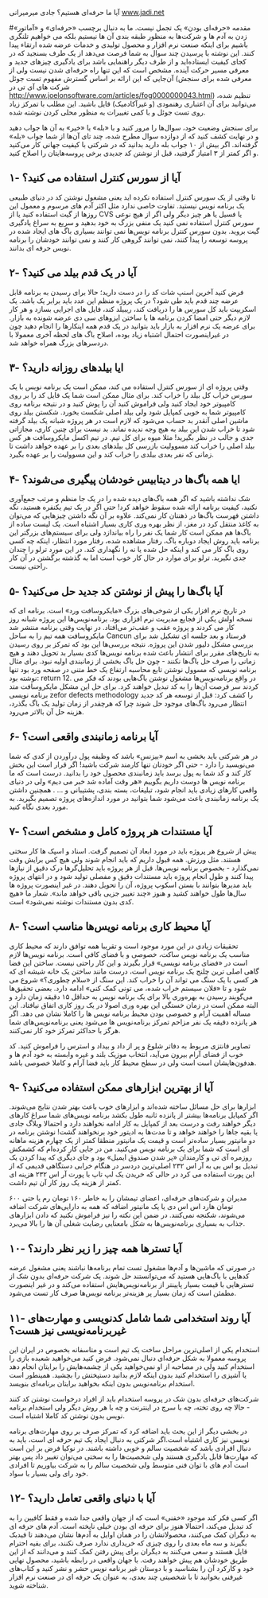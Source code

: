 آیا ما حرفه‌ای هستیم؟
جادی میرمیرانی
www.jadi.net

#مقدمه
«حرفه‌ای بودن» یک تجمل نیست. ما به دنبال برچسب «حرفه‌ای» و «آماتور» زدن به آدم ها و شرکت‌ها به منظور طبقه بندی آن ها نیستیم بلکه می خواهیم تلنگری باشیم برای اینکه صنعت نرم افزار و محصول تولیدی و خدمات عرضه شده ارتقاء پیدا کنند. این نوشته با پرسیدن چند سوال به شما فرصت می‌دهد از یک طرف بسنجید که در کجای کیفیت ایستاده‌اید و از طرف دیگر راهنمایی باشد برای یادگیری چیزهای جدید و معرفی مسیر حرکت آینده. مشخص است که این تنها راه حرفه‌ای شدن نیست ولی از آن‌جایی که این ارائه بر اساس گسترش مفهوم تست جوئل (معرفی شده برای سنجش شرکت های آی تی در http://www.joelonsoftware.com/articles/fog0000000043.html) تنظیم شده، می‌توانید برای آن اعتباری رهنمودی (و غیرآکادمیک) قایل باشید. این مطلب با تمرکز زیاد روی تست جوئل و با کمی تغییرات به منظور محلی کردن نوشته شده. 

برای سنجش وضعیت خود، سوال‌ها را مرور کنید و با «بله» یا «خیر» به آن ها جواب دهید و در نهایت کشف کنید که از دوازده سوال مطرح شده، چند تای آن‌ها از شما جواب «بله» گرفته‌اند. اگر بیش از ۱۰ جواب بله دارید بدانید که در شرکتی با کیفیت جهانی کار می‌کنید و اگر کمتر از ۳ امتیاز گرفتید، قبل از نوشتن کد جدیدی برخی پروسه‌هایتان را اصلاح کنید. 



## ۱- آیا از سورس کنترل استفاده می کنید؟
تا وقتی از یک سورس کنترل استفاده نکرده اید یعنی مشغول نوشتن کد در دنیای طبیعی یک برنامه نویس نیستید. تفاوت خاصی ندارد مثل اکثر آدم های مرسوم و معمول این روزها از گیت استفاده کنید یا از CVS یا فسیل یا هر چیز دیگر ولی اگر از هیچ نوعی سورس کنترل استفاده نمی کنید یک منفی بزرگ به خود بدهید و سریع به سراغ یادگیری گیت بروید. بدون سورس کنترل برنامه نویس‌ها نمی توانند بسیاری باگ های ایجاد شده در پروسه توسعه را پیدا کنند، نمی توانند گروهی کار کنند و نمی توانند خودشان را برنامه نویس حرفه ای بدانند. 

## ۲- آیا در یک قدم بیلد می کنید؟
فرض کنید آخرین اسنپ شات کد را در دست دارید؛ حالا برای رسیدن به برنامه قابل عرضه چند قدم باید طی شود؟ در یک پروژه منظم این عدد باید برابر یک باشد. یک اسکریپت باید کل سورس ها را دریافت کند، ریبیلد کند، فایل های اجرایی بسازد و هر کار لازم دیگر حتی امضا کردن برنامه ها یا ساختن ایزوهای سی دی عرضه شونده به بازار. برای عرضه یک نرم افزار به بازار باید بتوانید در یک قدم همه اینکارها را انجام دهید چون در غیراینصورت احتمال اشتباه زیاد بوده، اصلاح باگ های لحظه آخری معمولا با دردسرهای بزرگ همراه خواهد شد. 

## ۳- ایا بیلدهای روزانه دارید؟
وقتی پروژه ای از سورس کنترل استفاده می کند، ممکن است یک برنامه نویس با یک سورس خراب کل بیلد را خراب کند. برای مثال ممکن است شما یک فایل کد را بر روی کامپیوتر خود ایجاد کنید ولی فراموش کنید آن را پوش کنید و در نتیجه برنامه روی کامپیوتر شما به خوبی کمپایل شود ولی بیلد اصلی شکست بخورد. شکستن بیلد روی ماشین اصلی آنقدر بد حساب می‌شود که لازم است در هر پروژه شبانه یک بیلد گرفته شود تا خراب شدن این بیلد به هیچ وجه ندیده نماند. بد نیست برای چنین کاری، مجازاتی جدی و جالب در نظر بگیرید! مثلا میوه برای کل تیم. در تیم اکسل مایکروسافت هر کس بیلد اصلی را خراب کند مسوولیت بازرسی کل بیلدهای بعدی 
را بر عهده خواهد داشت تا زمانی که نفر بعدی بیلدی را خراب کند و این مسوولیت را بر عهده بگیرد.


## ۴- ایا همه باگ‌ها در دیتابیس خودشان پیگیری می‌شوند؟
شک نداشته باشید که اگر همه باگ‌های دیده شده را در یک جا منظم و مرتب جمع‌آوری نکنید، کیفیت برنامه ارائه شده سقوط خواهد کرد! حتی اگر در یک تیم یکنفره هستید، نگه داشتن فهرست باگ‌ها در ذهنتان کار نمی‌کند. علاوه بر آن نگه داشتن چیزهایی که می‌توان به کاغذ منتقل کرد در مغز، از نظر بهره وری کاری بسیار اشتباه است. یک لیست ساده از باگ‌ها هم ممکن است کار شما یک نفر را راه بیاندازد ولی برای سیستم‌های بزرگتر این برنامه باید روش ایجاد دوباره باگ، رفتار مشاهده شده، رفتار مورد انتظار، اینکه چه کسی روی باگ کار می کند و اینکه حل شده یا نه را نگهداری کند. در این مورد ترلو را چندان جدی نگیرید. ترلو برای موارد در حال کار خوب است اما به گذشته برگشتن در آن کار راحتی نیست.

## ۵- آیا باگ‌ها را پیش از نوشتن کد جدید حل می‌کنید؟
در تاریخ نرم افزار یکی از شوخی‌های بزرگ «مایکروسافت ورد» است. برنامه ای که نسخه اولش یکی از فجایع مدیریت نرم افزاری بود. برنامه‌نویس‌ها این پروژه شبانه روز کار می کردند و پروژه عقب و عقب‌تر می‌افتاد. در نهایت وقتی برنامه منتشر شد مایکروسافت همه تیم را به ساحل Cancun فرستاد و بعد جلسه ای تشکیل شد برای بررسی مشکل دلیور شدن این پروژه. نتیجه بررسی‌ها این بود که تمرکز بر روی رسیدن به تاریخ‌های مقرر برای انتشار باعث شده برنامه نویس‌ها کدی بسیار بد تحویل دهند و هیچ زمانی را صرف حل باگ‌ها نکنند - چون حل باگ بخشی از زمانبندی اولیه نبود. برای مثال برنامه نویسی که مسوول نوشتن تابع محاسبه ارتفاع یک خط متنی در صفحه ورد بود تنها نوشته بود: return 12. در واقع برنامه‌نویس‌ها مشغول نوشتن باگ‌هایی بودند که فکر می کردند سر فرصت آن‌ها را به کد تبدیل خواهند کرد. برای حل این مشکل مایکروسافت متد برنامه نویسی zefor defects methodology را کشف کرد: قبل از توسعه هر کد جدید انتظار می‌رود باگ‌های موجود حل شوند چرا که هرچقدر از زمان تولید یک باگ بگذرد، هزینه حل آن بالاتر می‌رود. 


## ۶- آیا برنامه زمانبندی واقعی است؟
در هر شرکتی باید بخشی به اسم «بیزنس» باشد که وظیفه پول درآوردن از کدی که شما می‌نویسید را دارد - حتی اگر خودتان تنها کارمند شرکت باشید! اگر قرار است این بخش کار کند و کد شما به پول برسد باید زمانبندی محصول خود را بدانید. درست است که ما برنامه نویس ها دوست داریم بگوییم «هر وقت آماده شد خبر می دیم» ولی در دنیای واقعی کارهای زیادی باید انجام شود، تبلیغات، بسته بندی، پشتیبانی و ... . همچنین داشتن یک برنامه زمانبندی باعث می‌شود شما بتوانید در مورد اندازه‌های پروژه تصمیم بگیرید. به مورد بعدی نگاه کنید.

## ۷- آیا مستندات هر پروژه کامل و مشخص است؟
پیش از شروع هر پروژه باید در مورد ابعاد آن تصمیم گرفت. اسناد و اسپک ها کار سختی هستند. مثل ورزش. همه قبول داریم که باید انجام شوند ولی هیچ کس برایش وقت نمی‌گذارد - بخصوص برنامه نویس‌ها. قبل از هر پروژه باید تحلیل‌گرها درک دقیق از نیازها پیدا کنند و طول انجام پروژه باید مستندات دقیق و مفصلی تولید شود و در انتهای پروژه باید مدیرها بتوانند با بستن اسکوپ پروژه، آن را تحویل دهند. در غیر اینصورت پروژه ها سال‌ها طول خواهند کشید و هنوز «چند تغییر جزیی باقی خواهد ماند». شعار ما «هیچ کدی بدون مستندات نوشته نمی‌شود» است. 


## ۸- آیا محیط کاری برنامه نویس‌ها مناسب است؟
تحقیقات زیادی در این مورد موجود است و تقریبا همه توافق دارند که محیط کاری مناسب یک برنامه نویس ساکت، خصوصی و با فضای کافی است. برنامه نویس‌ها لازم است در «فضای برنامه نویسی» قرار بگیرند و این کار راحتی نیست. ساختن این فضا گاهی اصلی ترین چلنج یک برنامه نویس است، درست مانند ساختن یک خانه شیشه ای که هر کسی با یک سنگ می تواند آن را خراب کند. این سنگ از «سلام چطوری؟» شروع می شود و تا «فلان سیستم خراب شده، می تونی کمک کنی» ادامه دارد. بعضی تحقیق‌ها می‌گویند رسیدن به بهره‌وری بالا برای یک برنامه نویس به حداقل ۱۵ دقیقه زمان دارد و البته ممکن است در زمان خستگی این بهره وری اصولا در یک روز کاری اتفاق نیافتاد. این مساله اهمیت آرام و خصوصی بودن محیط برنامه نویس ها را کاملا نشان می دهد. اگر هر پانزده دقیقه یک نفر مزاحم تمرکز برنامه‌نویس ها می‌شود یعنی برنامه‌نویس‌های شما هرگز با حداکثر تمرکز خود کار نمی‌کنند.

تصاویر فانتزی مربوط به دفاتر شلوغ و پر از داد و بیداد و استرس را فراموش کنید. کد خوب از فضای آرام بیرون می‌آید، انتخاب موزیک بلند و غیره وابسته به خود آدم ها و هدفون‌هایشان است است ولی در سطح محیط کار باید فضا آرام و کاملا خصوصی باشد.


## ۹- آیا از بهترین ابزارهای ممکن استفاده می‌کنید؟
ابزارها برای حل مسائل ساخته شده‌اند و ابزارهای خوب باعث بهتر شدن نتایج می‌شوند. اگر کمپایل برنامه‌ها بیشتر از پانزده ثانبه طول بکشد برنامه نویس‌های شما سراغ کارهای دیگر خواهند رفت و درست بعد از کمپایل به کار ادامه نخواهند دارد و احتمالا وبلاگ جادی یا بقیه جاها را خواهند خواهد و تا مدت‌ها به ادیتور خود برنخواهند گشت! نوشتن برنامه در دو مانیتور بسیار ساده‌تر است و قیمت یک مانیتور منطقا کمتر از یک چهارم هزینه ماهانه ای است که شما برای یک برنامه نویس می‌کنید. من در جایی کار کرده‌ام که کشمکش روزمره آی تی و کارمندان «پر شدن صندوق ایمیل» بود و جای دیگری که پیدا کردن یک تبدیل یو اس بی به آر اس ۲۳۲ اصلی‌ترین دردسر در هنگام خرابی دستگاهی قدیمی که از این پورت استفاده می کرد در حالی که خریدن یک لپ تاپ با پورت آر اس ۲۳۲ هزینه ای کمتر از هزینه یک روز کار آن تیم داشت. 

مدیران و شرکت‌های حرفه‌ای، اعضای تیمشان را به خاطر ۱۶۰ تومان رم یا حتی ۶۰۰ تومان هارد اس اس دی یا یک مانیتور اضافه که همه به دارایی‌های شرکت اضافه می‌شوند، شکنجه نمی‌کنند. در ضمن این نکته را نیز فراموش نکنید که دادن ابزارهای جذاب به بسیاری برنامه‌نویس‌ها به شکل بامعنایی رضایت شغلی آن ها را بالا می‌برد. 


## ۱۰- آیا تسترها همه چیز را زیر نظر دارند؟
در صورتی که ماشین‌ها و آدم‌ها مشغول تست تمام برنامه‌ها نباشند یعنی مشغول عرضه کدهایی با باگ‌هایی هستید که می‌توانستند حل شوند. یک شرکت حرفه‌ای بدون شک از تسترهایی با قیمت بسیار پایینتر از برنامه‌نویس‌هایش استفاده می‌کند و در غیر اینصورت مطمئن است که زمان بسیار پر هزینه‌تر  برنامه نویس‌ها صرف کار تست می‌شود. 

## ۱۱- آیا روند استخدامی شما شامل کدنویسی و مهارت‌های غیربرنامه‌نویسی نیز هست؟
استخدام یکی از اصلی‌ترین مراحل ساخت یک تیم است و متاسفانه بخصوص در ایران این پروسه معمولا به شکل حرفه‌ای دنبال نمی‌شود. فرض کنید می‌خواهید شعبده بازی را استخدام کنید ولی در مصاحبه از او نمی‌خواهید یکی از چشمه‌هایش را برایتان انجام دهد یا آشپزی را استخدام کنید بدون اینکه لازم بدانید دستپختش را بچشید. همینطور است استخدام برنامه‌نویس بدون اینکه بخواهید برایتان برنامه‌ای بنویسد. 

شرکت‌های حرفه‌ای بدون شک در پروسه استخدام باید از افراد درخواست نوشتن کد کنند - حالا چه روی تخته، چه با سرچ در اینترنت و چه با هر روش دیگر ولی استخدام برنامه نویس بدون نوشتن کد کاملا اشتباه است. 

در بخشی دیگر از این بحث باید اضافه کرد که تمرکز صرف بر روی مهارت‌های برنامه نویسی نیز کاری اشتباه است.اگر شرکتی به دنبال ایجاد یک تیم حرفه ای است، باید به دنبال افرادی باشد که شخصیت سالم و خوبی داشته باشند. در نوکیا فرض بر این است که مهارت‌ها قابل یادگیری هستند ولی شخصیت‌ها را به سختی می‌توان تغییر داد پس بهتر است آدم های با توان فنی متوسط ولی شخصیت سالم را به شرکت بیاوریم تا افرادی خود رای ولی بسیار با سواد. 


## ۱۲- آیا با دنیای واقعی تعامل دارید؟
اگر کسی فکر کند موجود «خفنی» است که از جهان واقعی جدا شده و فقط کافیین را به کد تبدیل می‌کند، احتمالا هنوز برای حرفه ای بودن خیلی ناپخته است. آدم های حرفه ای به دیگران کمک می‌کنند، محصولاتشان را در همان اوایل به آدم‌ها نشان می‌دهند تا فیدبک بگیرند و سه ماه بعدی را روی چیزی که خریداری ندارد صرف نکنند، برای بقیه احترام قایل هستند و سعی می‌کنند به دیگران برای پیش رفتن کمک کنند و می‌دانند که از این طریق خودشان هم پیش خواهند رفت. با جهان واقعی در رابطه باشید، محصول نهایی خود و کارکرد آن را بشناسید و با دوستان غیر برنامه نویس حشر و نشر کنید و کتاب‌های غیرفنی بخوانید تا با شخصیتی چند بعدی، به عنوان یک حرفه ای در صنعت نرم افزار شناخته شوید. 
